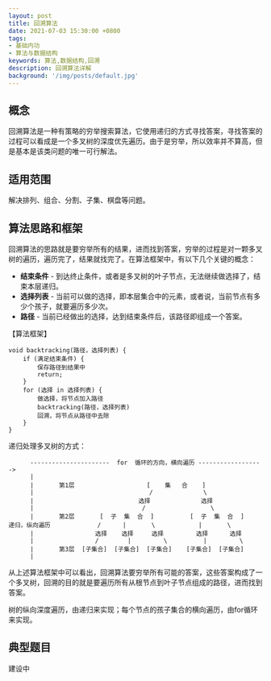 ```yaml
---
layout: post
title: 回溯算法
date: 2021-07-03 15:30:00 +0800
tags:
- 基础内功
- 算法与数据结构
keywords: 算法,数据结构,回溯
description: 回溯算法详解
background: '/img/posts/default.jpg'
---
```


## 概念

回溯算法是一种有策略的穷举搜索算法，它使用递归的方式寻找答案，寻找答案的过程可以看成是一个多叉树的深度优先遍历。由于是穷举，所以效率并不算高，但是基本是该类问题的唯一可行解法。

## 适用范围

解决排列、组合、分割、子集、棋盘等问题。

## 算法思路和框架

回溯算法的思路就是要穷举所有的结果，进而找到答案，穷举的过程是对一颗多叉树的遍历，遍历完了，结果就找完了。在算法框架中，有以下几个关键的概念：

- **结束条件** - 到达终止条件，或者是多叉树的叶子节点，无法继续做选择了，结束本层递归。
- **选择列表** - 当前可以做的选择，即本层集合中的元素，或者说，当前节点有多少个孩子，就要遍历多少次。
- **路径** - 当前已经做出的选择，达到结束条件后，该路径即组成一个答案。

【算法框架】

```
void backtracking(路径，选择列表) {
    if (满足结束条件) {
        保存路径到结果中
        return;
    }
    for (选择 in 选择列表) {
        做选择，将节点加入路径
        backtracking(路径，选择列表)
        回溯，将节点从路径中去除
    }
}
```

递归处理多叉树的方式：

```
      ----------------------  for  循环的方向，横向遍历 ------------------>
      |
      |       第1层                    [    集   合    ]
      |                                /              \
      |                             选择              选择
      |                              /                  \
      |       第2层       [  子  集  合  ]          [  子  集  合  ]
递归，纵向遍历             /      |       \            |       \
      |                 选择    选择     选择         选择      选择
      |                 /        |         \          |         \
      |       第3层  [子集合]  [子集合]  [子集合]    [子集合]  [子集合]
      |
```

从上述算法框架中可以看出，回溯算法要穷举所有可能的答案，这些答案构成了一个多叉树，回溯的目的就是要遍历所有从根节点到叶子节点组成的路径，进而找到答案。

树的纵向深度遍历，由递归来实现；每个节点的孩子集合的横向遍历，由for循环来实现。

## 典型题目

建设中

